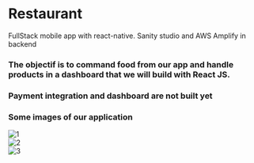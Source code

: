 # Restaurant
FullStack mobile app with react-native. Sanity studio and AWS Amplify in backend

### The objectif is to command food from our app and handle products in a dashboard that we will build with React JS.
### Payment integration and dashboard are not built yet

### Some images of our application

![1](https://user-images.githubusercontent.com/97252877/212575420-fcd4dfa0-8c75-4b72-96c9-4c6ee68cc5cc.PNG)  
![2](https://user-images.githubusercontent.com/97252877/212575419-b5d8586a-0af1-4bf5-ae11-f3fdb8038cb7.PNG)  
![3](https://user-images.githubusercontent.com/97252877/212575471-046c9848-3412-44db-a84f-9dd17efe9a36.PNG)

